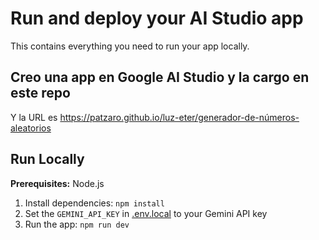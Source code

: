 # Run and deploy your AI Studio app

This contains everything you need to run your app locally.

## Creo una app en Google AI Studio y la cargo en este repo
Y la URL es https://patzaro.github.io/luz-eter/generador-de-números-aleatorios



## Run Locally

**Prerequisites:**  Node.js


1. Install dependencies:
   `npm install`
2. Set the `GEMINI_API_KEY` in [.env.local](.env.local) to your Gemini API key
3. Run the app:
   `npm run dev`
